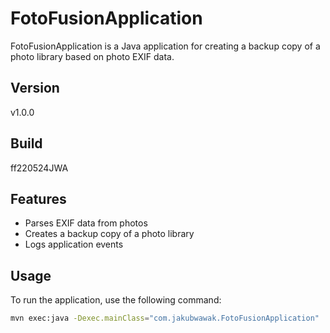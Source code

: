 # FotoFusionApplication

FotoFusionApplication is a Java application for creating a backup copy of a photo library based on photo EXIF data.

## Version

v1.0.0

## Build

ff220524JWA

## Features

- Parses EXIF data from photos
- Creates a backup copy of a photo library
- Logs application events

## Usage

To run the application, use the following command:

```bash
mvn exec:java -Dexec.mainClass="com.jakubwawak.FotoFusionApplication"